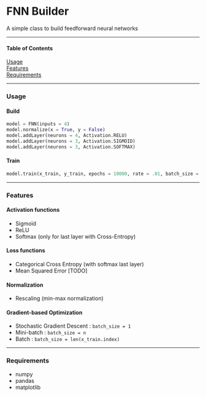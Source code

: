 # FNN Builder

A simple class to build feedforward neural networks

---

#### Table of Contents  
[Usage](#usage)  
[Features](#features)  
[Requirements](#requirements)  

---

<a name="usage"/>

### Usage

#### Build

```python
model = FNN(inputs = 4)
model.normalize(x = True, y = False)
model.addLayer(neurons = 4, Activation.RELU)
model.addLayer(neurons = 3, Activation.SIGMOID)
model.addLayer(neurons = 3, Activation.SOFTMAX)
```
#### Train

```python
model.train(x_train, y_train, epochs = 10000, rate = .01, batch_size = 5)
```
---

<a name="features"/>

### Features

#### Activation functions
- Sigmoïd
- ReLU
- Softmax (only for last layer with Cross-Entropy)

#### Loss functions
- Categorical Cross Entropy (with softmax last layer)
- Mean Squared Error [TODO]

#### Normalization
- Rescaling (min-max normalization)

#### Gradient-based Optimization
- Stochastic Gradient Descent : `batch_size = 1`
- Mini-batch : `batch_size = n` 
- Batch :  `batch_size = len(x_train.index)`

---

<a name="requirements"/>

### Requirements
- numpy
- pandas
- matplotlib
